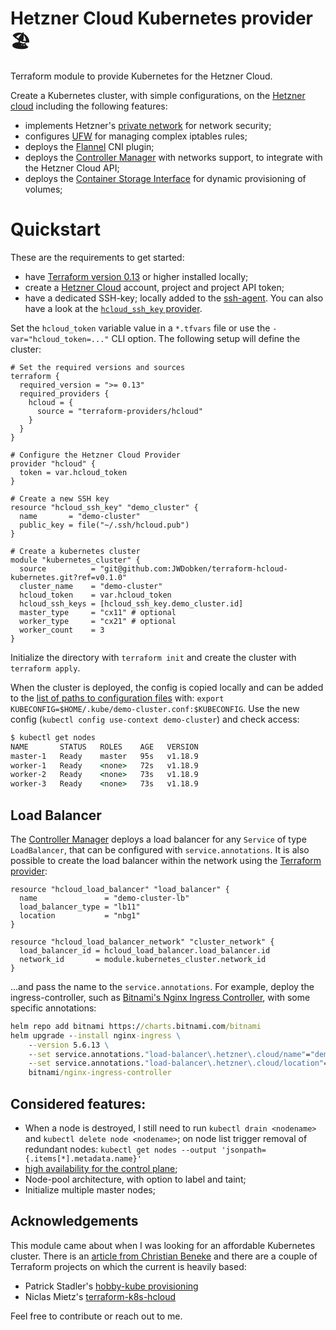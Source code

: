 Hetzner Cloud Kubernetes provider 🏖️
==================

Terraform module to provide Kubernetes for the Hetzner Cloud.

Create a Kubernetes cluster, with simple configurations, on the [Hetzner cloud](https://registry.terraform.io/providers/hetznercloud/hcloud/latest/docs) including the following features:

- implements Hetzner's [private network](https://community.hetzner.com/tutorials/hcloud-networks-basic) for network security;
- configures [UFW](https://help.ubuntu.com/community/UFW) for managing complex iptables rules;
- deploys the [Flannel](https://github.com/coreos/flannel) CNI plugin;
- deploys the [Controller Manager](https://github.com/hetznercloud/hcloud-cloud-controller-manager) with networks support, to integrate with the Hetzner Cloud API;
- deploys the [Container Storage Interface](https://github.com/hetznercloud/csi-driver) for dynamic provisioning of volumes;

# Quickstart

These are the requirements to get started:

- have [Terraform version 0.13](https://learn.hashicorp.com/tutorials/terraform/install-cli) or higher installed locally;
- create a [Hetzner Cloud](https://www.hetzner.com/cloud) account, project and project API token;
- have a dedicated SSH-key; locally added to the [ssh-agent](https://docs.github.com/en/free-pro-team@latest/github/authenticating-to-github/generating-a-new-ssh-key-and-adding-it-to-the-ssh-agent). You can also have a look at the [`hcloud_ssh_key` provider](https://registry.terraform.io/providers/hetznercloud/hcloud/latest/docs/resources/ssh_key).


Set the `hcloud_token` variable value in a `*.tfvars` file or use the `-var="hcloud_token=..."` CLI option. The following setup will define the cluster:

```hcl
# Set the required versions and sources
terraform {
  required_version = ">= 0.13"
  required_providers {
    hcloud = {
      source = "terraform-providers/hcloud"
    }
  }
}

# Configure the Hetzner Cloud Provider
provider "hcloud" {
  token = var.hcloud_token
}

# Create a new SSH key
resource "hcloud_ssh_key" "demo_cluster" {
  name       = "demo-cluster"
  public_key = file("~/.ssh/hcloud.pub")
}

# Create a kubernetes cluster
module "kubernetes_cluster" {
  source          = "git@github.com:JWDobken/terraform-hcloud-kubernetes.git?ref=v0.1.0"
  cluster_name    = "demo-cluster"
  hcloud_token    = var.hcloud_token
  hcloud_ssh_keys = [hcloud_ssh_key.demo_cluster.id]
  master_type     = "cx11" # optional
  worker_type     = "cx21" # optional
  worker_count    = 3
}

```

Initialize the directory with `terraform init` and create the cluster with `terraform apply`.

When the cluster is deployed, the config is copied locally and can be added to the [list of paths to configuration files](https://kubernetes.io/docs/tasks/access-application-cluster/configure-access-multiple-clusters/#create-a-second-configuration-file) with: `export KUBECONFIG=$HOME/.kube/demo-cluster.conf:$KUBECONFIG`. Use the new config (`kubectl config use-context demo-cluster`) and check access:

```cmd
$ kubectl get nodes
NAME       STATUS   ROLES    AGE   VERSION
master-1   Ready    master   95s   v1.18.9
worker-1   Ready    <none>   72s   v1.18.9
worker-2   Ready    <none>   73s   v1.18.9
worker-3   Ready    <none>   73s   v1.18.9
```

## Load Balancer

The [Controller Manager](https://github.com/hetznercloud/hcloud-cloud-controller-manager/blob/master/docs/load_balancers.md) deploys a load balancer for any `Service` of type `LoadBalancer`, that can be configured with `service.annotations`. It is also possible to create the load balancer within the network using the [Terraform provider](https://registry.terraform.io/providers/hetznercloud/hcloud/latest/docs/resources/load_balancer):

```hcl
resource "hcloud_load_balancer" "load_balancer" {
  name               = "demo-cluster-lb"
  load_balancer_type = "lb11"
  location           = "nbg1"
}

resource "hcloud_load_balancer_network" "cluster_network" {
  load_balancer_id = hcloud_load_balancer.load_balancer.id
  network_id       = module.kubernetes_cluster.network_id
}
```

...and pass the name to the `service.annotations`. For example, deploy the ingress-controller, such as [Bitnami's Nginx Ingress Controller](https://github.com/bitnami/charts/tree/master/bitnami/nginx-ingress-controller), with some specific annotations:

```cmd
helm repo add bitnami https://charts.bitnami.com/bitnami
helm upgrade --install nginx-ingress \
    --version 5.6.13 \
    --set service.annotations."load-balancer\.hetzner\.cloud/name"="demo-cluster-lb" \
    --set service.annotations."load-balancer\.hetzner\.cloud/location"="nbg1" \
    bitnami/nginx-ingress-controller
```

## Considered features:

- When a node is destroyed, I still need to run `kubectl drain <nodename>` and `kubectl delete node <nodename>`; on node list trigger removal of redundant nodes: `kubectl get nodes --output 'jsonpath={.items[*].metadata.name}'`
- [high availability for the control plane](https://kubernetes.io/docs/setup/production-environment/tools/kubeadm/high-availability/);
- Node-pool architecture, with option to label and taint;
- Initialize multiple master nodes;

## Acknowledgements 

This module came about when I was looking for an affordable Kubernetes cluster. There is an [article from Christian Beneke](https://community.hetzner.com/tutorials/install-kubernetes-cluster) and there are a couple of Terraform projects on which the current is heavily based:

- Patrick Stadler's [hobby-kube provisioning](https://github.com/hobby-kube/provisioning)
- Niclas Mietz's [terraform-k8s-hcloud](https://github.com/solidnerd/terraform-k8s-hcloud)

Feel free to contribute or reach out to me.

